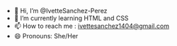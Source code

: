 - 👋 Hi, I’m @IvetteSanchez-Perez
- 🌱 I’m currently learning HTML and CSS 
- 📫 How to reach me : ivettesanchez1404@gmail.com
- 😄 Pronouns: She/Her

<!---
IvetteSanchez-Perez/IvetteSanchez-Perez is a ✨ special ✨ repository because its `README.md` (this file) appears on your GitHub profile.
You can click the Preview link to take a look at your changes.
--->
